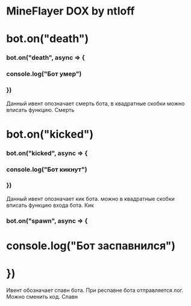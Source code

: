 # MineFlayer DOX by ntloff
# bot.on("death")
### bot.on("death", async => {
###  console.log("Бот умер")
### })
Данный ивент опозначает смерть бота, в квадратные скобки можно вписать функцию. Смерть
# bot.on("kicked")
### bot.on("kicked", async => {
###  console.log("Бот кикнут")
### })
Данный ивент опозначает кик бота. можно в квадратные скобки вписать функцию входа бота. Кик
### bot.on("spawn", async => {
#  console.log("Бот заспавнился")
# })
Ивент обозначает спавн бота. При респавне бота отправляется лог. Можно сменить код. Спавн
